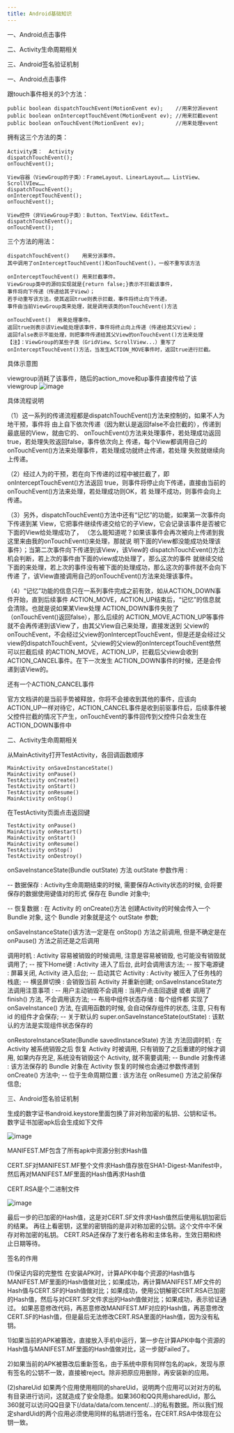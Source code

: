 ```yaml
---
title: Android基础知识
---
```

一、Android点击事件

二、Activity生命周期相关

三、Android签名验证机制

一、Android点击事件

跟touch事件相关的3个方法：

	public boolean dispatchTouchEvent(MotionEvent ev);    //用来分派event
	public boolean onInterceptTouchEvent(MotionEvent ev); //用来拦截event
	public boolean onTouchEvent(MotionEvent ev);          //用来处理event
	
拥有这三个方法的类：

	Activity类：	Activity	
	dispatchTouchEvent(); 
	onTouchEvent();
	
	View容器（ViewGroup的子类）：FrameLayout、LinearLayout…… ListView、ScrollVIew……	
	dispatchTouchEvent();
	onInterceptTouchEvent();
	onTouchEvent();
	
	View控件（非ViewGroup子类）：Button、TextView、EditText…
	dispatchTouchEvent();
	onTouchEvent();
	
三个方法的用法：

	dispatchTouchEvent()	用来分派事件。
	其中调用了onInterceptTouchEvent()和onTouchEvent()，一般不重写该方法

	onInterceptTouchEvent()	用来拦截事件。
	ViewGroup类中的源码实现就是{return false;}表示不拦截该事件，
	事件将向下传递（传递给其子View）；
	若手动重写该方法，使其返回true则表示拦截，事件将终止向下传递，
	事件由当前ViewGroup类来处理，就是调用该类的onTouchEvent()方法

	onTouchEvent()	用来处理事件。
	返回true则表示该View能处理该事件，事件将终止向上传递（传递给其父View）；
	返回false表示不能处理，则把事件传递给其父View的onTouchEvent()方法来处理
	【注】：ViewGroup的某些子类（GridView、ScrollView...）重写了
	onInterceptTouchEvent()方法，当发生ACTION_MOVE事件时，返回true进行拦截。
	
具体示意图

viewgroup消耗了该事件，随后的action_move和up事件直接传给了该viewgroup
![image](../blog_img/toouchevent.jpg)

具体流程说明
 
 （1）这一系列的传递流程都是dispatchTouchEvent()方法来控制的，如果不人为地干预，事件将
	由上自下依次传递（因为默认是返回false不会拦截的），传递到最底层的View，就由它的、
	onTouchEvent()方法来处理事件，若处理成功返回true，若处理失败返回false，事件依次向上
	传递，每个View都调用自己的onTouchEvent()方法来处理事件，若处理成功就终止传递，若处理
	失败就继续向上传递。
 
  （2）经过人为的干预，若在向下传递的过程中被拦截了，即onInterceptTouchEvent()方法返回
	true，则事件将停止向下传递，直接由当前的onTouchEvent()方法来处理，若处理成功则OK，若
	处理不成功，则事件会向上传递。
	
 （3）另外，dispatchTouchEvent()方法中还有“记忆”的功能，如果第一次事件向下传递到某
	View，它把事件继续传递交给它的子View，它会记录该事件是否被它下面的View给处理成功了，
	（怎么能知道呢？如果该事件会再次被向上传递到我这里来由我的onTouchEvent()来处理，那就说
	明下面的View都没能成功处理该事件）；当第二次事件向下传递到该View，该View的
	dispatchTouchEvent()方法机会判断，若上次的事件由下面的view成功处理了，那么这次的事件
	就继续交给下面的来处理，若上次的事件没有被下面的处理成功，那么这次的事件就不会向下传递
	了，该View直接调用自己的onTouchEvent()方法来处理该事件。
	
 （4）“记忆”功能的信息只在一系列事件完成之前有效，如从ACTION_DOWN事件开始，直到后续事件
	ACTION_MOVE，ACTION_UP结束后，“记忆”的信息就会清除。也就是说如果某View处理
	ACTION_DOWN事件失败了（onTouchEvent()返回false），那么后续的
	ACTION_MOVE,ACTION_UP等事件就不会再传递到该View了，由其父View自己来处理，直接发送到
	父view的onTouchEvent，不会经过父view的onInterceptTouchEvent，但是还是会经过父
	view的dispatchTouchEvent，父view的父view的onInterceptTouchEvent依然可以拦截后续
	的ACTION_MOVE，ACTION_UP，拦截后父view会收到ACTION_CANCEL事件。在下一次发生
	ACTION_DOWN事件的时候，还是会传递到该View的。
	
还有一个ACTION_CANCEL事件

官方文档讲的是当前手势被释放，你将不会接收到其他的事件，应该向ACTION_UP一样对待它，ACTION_CANCEL事件是收到前驱事件后，后续事件被父控件拦截的情况下产生，onTouchEvent的事件回传到父控件只会发生在ACTION_DOWN事件中

二、Activity生命周期相关

从MainActivity打开TestActivity，各回调函数顺序

    MainActivity onSaveInstanceState()
    MainActivity onPause()
    TestActivity onCreate()
    TestActivity onStart()
    TestActivity onResume()
    MainActivity onStop()
在TestActivity页面点击返回键
   
    TestActivity onPause()
    MainActivity onRestart()
    MainActivity onStart()
    MainActivity onResume()
    TestActivity onStop()
    TestActivity onDestroy()
    
onSaveInstanceState(Bundle outState) 方法
outState 参数作用 :

-- 数据保存 : Activity生命周期结束的时候, 需要保存Activity状态的时候, 会将要保存的数据使用键值对的形式 保存在 Bundle 对象中;

-- 恢复数据 : 在 Activity 的 onCreate()方法 创建Activity的时候会传入一个 Bundle 对象, 这个 Bundle 对象就是这个 outState 参数;

onSaveInstanceState()该方法一定是在 onStop() 方法之前调用, 但是不确定是在 onPause() 方法之前还是之后调用

调用时机 : Activity 容易被销毁的时候调用, 注意是容易被销毁, 也可能没有销毁就调用了;
-- 按下Home键 : Activity 进入了后台, 此时会调用该方法;
-- 按下电源键 : 屏幕关闭, Activity 进入后台;
-- 启动其它 Activity : Activity 被压入了任务栈的栈底;
-- 横竖屏切换 : 会销毁当前 Activity 并重新创建;
onSaveInstanceState方法调用注意事项 :
-- 用户主动销毁不会调用 : 当用户点击回退键 或者 调用了 finish() 方法, 不会调用该方法;
-- 布局中组件状态存储 : 每个组件都 实现了 onSaveInstance() 方法, 在调用函数的时候, 会自动保存组件的状态, 注意, 只有有 id 的组件才会保存;
-- 关于默认的 super.onSaveInstanceState(outState) : 该默认的方法是实现组件状态保存的

onRestoreInstanceState(Bundle savedInstanceState) 方法
方法回调时机 : 在 Activity 被系统销毁之后 恢复 Activity 时被调用, 只有销毁了之后重建的时候才调用, 如果内存充足, 系统没有销毁这个 Activity, 就不需要调用;
-- Bundle 对象传递 : 该方法保存的 Bundle 对象在 Activity 恢复的时候也会通过参数传递到 onCreate() 方法中;
-- 位于生命周期位置 : 该方法在 onResume() 方法之前保存信息;

三、Android签名验证机制

生成的数字证书android.keystore里面包换了非对称加密的私钥、公钥和证书。
数字证书加密apk后会生成如下文件

![image](../blog_img/android_signer.jpg)

MANIFEST.MF包含了所有apk中资源分别求Hash值

CERT.SF对MANIFEST.MF整个文件求Hash值存放在SHA1-Digest-Manifest中，然后再对MANIFEST.MF里面的Hash值再求Hash值

CERT.RSA是个二进制文件

![image](../blog_img/android_CERT.RSA.jpg)

最后一步的已加密的Hash值，这是对CERT.SF文件求Hash值然后使用私钥加密后的结果。
再往上看密钥，这里的密钥指的是非对称加密的公钥。这个文件中不保存对称加密的私钥。
CERT.RSA还保存了发行者名称和主体名称，生效日期和终止日期等待。

签名的作用

(1)保证内容的完整性
 在安装APK时，计算APK中每个资源的Hash值与MANIFEST.MF里面的Hash值做对比；如果成功，再计算MANIFEST.MF文件的Hash值与CERT.SF的Hash值做对比；如果成功，使用公钥解密CERT.RSA已加密的Hash值，然后与对CERT.SF文件求出的Hash值做对比；如果成功，表示验证通过。
 如果恶意修改代码，再恶意修改MANIFEST.MF对应的Hash值，再恶意修改CERT.SF的Hash值，但是最后无法修改CERT.RSA里面的Hash值，因为没有私钥。
 
 1)如果当前的APK被篡改，直接放入手机中运行，第一步在计算APK中每个资源的Hash值与MANIFEST.MF里面的Hash值做对比，这一步就Failed了。
 
 2)如果当前的APK被篡改后重新签名，由于系统中原有同样包名的apk，发现与原有签名的公钥不一致，直接被reject。除非把原应用删除，再安装新的应用。
 
(2)shareUid
 如果两个应用使用相同的shareUid，说明两个应用可以对对方的私有目录进行访问，这就造成了安全隐患。如果360和QQ共用sharedUid，那么360就可以访问QQ目录下(/data/data/com.tencent/...)的私有数据。所以我们规定shardUid的两个应用必须使用同样的私钥进行签名，在CERT.RSA中体现在公钥一致。